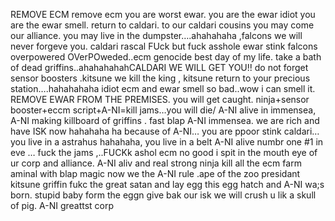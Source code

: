 REMOVE ECM remove ecm
you are worst ewar. you are the ewar idiot you are the ewar smell. return to caldari. to our caldari cousins you may come our alliance. you may live in the dumpster….ahahahaha ,falcons we will never forgeve you. caldari rascal FUck but fuck asshole ewar stink falcons overpowered OVerPOweded..ecm genocide best day of my life. take a bath of dead griffins..ahahahahahCALDARI WE WILL GET YOU!! do not forget sensor boosters .kitsune we kill the king , kitsune return to your precious station….hahahahaha idiot ecm and ewar smell so bad..wow i can smell it. REMOVE EWAR FROM THE PREMISES. you will get caught. ninja+sensor booster+eccm script+A-NI=kill jams…you will die/ A-NI alive in immensea, A-NI making killboard of griffins . fast blap A-NI immensea. we are rich and have ISK now hahahaha ha because of A-NI… you are ppoor stink caldari… you live in a astrahus hahahaha, you live in a belt
A-NI alive numbr one #1 in eve … fuck the jams ,..FUCKk ashol ecm no good i spit in the mouth eye of ur corp and alliance. A-NI aliv and real strong ninja kill all the ecm farm aminal with blap magic now we the A-NI rule .ape of the zoo presidant kitsune griffin fukc the great satan and lay egg this egg hatch and A-NI wa;s born. stupid baby form the eggn give bak our isk we will crush u lik a skull of pig. A-NI greattst corp